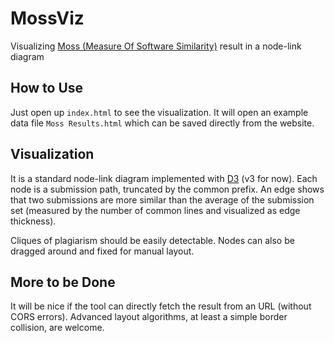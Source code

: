 # MossViz
Visualizing [Moss (Measure Of Software Similarity)](http://moss.stanford.edu) result in a node-link diagram

## How to Use
Just open up `index.html` to see the visualization. It will open an example data file `Moss Results.html` which can be saved directly from the website.

## Visualization
It is a standard node-link diagram implemented with [D3](https://d3js.org) (v3 for now). Each node is a submission path, truncated by the common prefix. An edge shows that two submissions are more similar than the average of the submission set (measured by the number of common lines and visualized as edge thickness).

Cliques of plagiarism should be easily detectable. Nodes can also be dragged around and fixed for manual layout.

## More to be Done
It will be nice if the tool can directly fetch the result from an URL (without CORS errors). Advanced layout algorithms, at least a simple border collision, are welcome.
